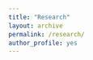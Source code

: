 ```yaml
---
title: "Research"
layout: archive
permalink: /research/
author_profile: yes
---
```


<meta name="viewport" content="width=device-width, initial-scale=1.0">

<style>
.thumbnail {
    background-color: black;
    height: 200px;
    display: inline-block;
    background-size: cover;
    background-position: center;
    background-repeat: no-repeat;
}
</style>

<style>
.thumbnail1 {
    background-color: black;
    height: 230px;
    display: inline-block;
    background-size: cover;
    background-position: center;
    background-repeat: no-repeat;
}
</style>

<style>
.thumbnail2 {
    background-color: black;
    height: 254px;
    display: inline-block;
    background-size: cover;
    background-position: center;
    background-repeat: no-repeat;
}
</style>

<style>
.mainstyle {
  grid-column: 1/2;
  grid-row: 1/1;
}
</style>

<style>
@media only screen and (min-width: 980px) {
  .container {
  display:grid;
    grid-template-columns: 1fr;
    grid-template-rows: 1fr;
    justify-content:center;
    }
}
<style>

<div class="container">
<div class="mainstyle"><h2>Book</h2>

<p style="font-size: 11.5pt; width: 47%; text-align: left; margin-right: 3%;">"<a href="https://mikedenly.com/research/external-validity-book">External Validity: Practices and Principles</a>." Under contract with <b><i>Cambridge University Press</i></b> (w/ Mike Findley & Kyosuke Kikuta).<br><a href="https://mikedenly.com/research/external-validity-book"><img src="/images/ev2.png" class="thumbnail" style="width: 100%;"></a></p>

</div></div>

<div class="container">
<div class="mainstyle"><h2>Published Academic Articles</h2>

<p style="float: left; font-size: 11.5pt; text-align: left; width: 47%; margin-right: 3%; margin-bottom: 0.5em;">"<a href="https://mikedenly.com/research/natural-resources-conflict">Do Natural Resources Really Cause Civil Conflict? Evidence from the New Global Resources Dataset</a>."<b><i> Journal of Conflict Resolution</i></b> (w/ Mike Findley, Joelean Hall, Andy Stravers & Jim Walsh).<a href="https://mikedenly.com/research/natural-resources-conflict"><img src="/images/world_nr.png" class="thumbnail" style="width: 100%;"></a></p>
<p style="float: right; font-size: 11.5pt; text-align: left; width: 47%; margin-left: 3%; margin-bottom: 0.5em;">"<a href="https://mikedenly.com/research/external-validity-arps">External Validity</a>."<b><i> Annual Review of Political Science</i></b> 2021. 24: 365–393 (w/ Mike Findley & Kyosuke Kikuta).<a href="https://mikedenly.com/research/external-validity-arps"><img src="/images/ev.png" class="thumbnail1" style="width: 100%;"></a></p>
<div style="clear:both"></div>

</div></div>

<div class="container">
<div class="mainstyle"><h2>Academic Working Papers</h2>

<p style="float: left; font-size: 11.5pt; text-align: left; width: 47%; margin-right: 3%; margin-bottom: 2.5em;">"<a href="https://mikedenly.com/research/poverty-alignment-corruption2">Poverty, Party Alignment, and Reducing Corruption through Modernization: Evidence from Guatemala</a>."<i> Under Review</i> (w/ Akshat Gautam).<a href="https://mikedenly.com/research/poverty-alignment-corruption2"><img src="/images/prop1and2.png" class="thumbnail" style="width: 100%;"></a></p>
<p style="float: right; font-size: 11.5pt; text-align: left; width: 47%; margin-left: 3%; margin-bottom: 2.5em;">"<a href="https://mikedenly.com/research/audit-measurement">Measuring Corruption Using Governmental Audits: A New Framework and Dataset</a>."<i> Presented at the European Consortium for Political Research (ECPR) General Conference</i>, 2020.<a href="https://mikedenly.com/research/audit-measurement"><img src="/images/new_pillars.png" class="thumbnail" style="width: 100%;"></a></p>
<div style="clear:both"></div>

</div></div>

<div class="container">
<div class="mainstyle">

<p style="float: left; font-size: 11.5pt; text-align: left; width: 47%; margin-right: 3%; margin-bottom: 0.5em;">"<a href="https://mikedenly.com/research/aid-strategic">Institutional Autonomy and Donor Strategic Interest in Multilateral Foreign Aid: Rules vs. Informal Influence</a>."<i> Presented at the Political Economy of International Organizations (PEIO) Conference</i>, 2021. <a href="https://mikedenly.com/research/aid-strategic"><img src="/images/foreign_aid.png" class="thumbnail" style="width: 100%;"></a></p>
<p style="float: right; font-size: 11.5pt; text-align: left; width: 47%; margin-left: 3%; margin-bottom: 0.5em;">"<a href="https://mikedenly.com/research/monitoring-corruption-collective-action-problem">Monitoring Corruption and Overcoming the Collective Action Problem: Experimental Evidence from Pakistan</a>."<i> Pre-Analysis Plan</i>. (w/ Torben Behmer, Mobin Piracha & Adi Tantravahi). <a href="https://mikedenly.com/research/monitoring-corruption-collective-action-problem"><img src="/images/trace_plots2.png" class="thumbnail" style="width: 100%;"></a></p>
<div style="clear:both"></div>

</div></div>

<div class="container">
<div class="mainstyle"><h2>Published Policy Papers</h2>

<p style="float: left; font-size: 11.5pt; text-align: left; width: 47%; margin-right: 3%; margin-bottom: 0.5em;">"<a href="https://pdf.usaid.gov/pdf_docs/PA00TNMG.pdf">Governance in Armenia</a>." USAID, 2019 (w/ Mike Findley, John Gerring & Rachel Wellhausen).<a href="https://pdf.usaid.gov/pdf_docs/PA00TNMG.pdf"><img src="/images/usaid_armenia_governance.png" class="thumbnail" style="width: 100%;"></a></p>
<p style="float: right; font-size: 11.5pt; text-align: left; width: 47%; margin-left: 3%; margin-bottom: 0.5em;">"<a href="https://pdf.usaid.gov/pdf_docs/PA00TNMJ.pdf">Integrity Systems and the Rule of Law in Armenia</a>." USAID, 2019 (w/ Mike Findley, Vepa Rejepov & Rachel Wellhausen). <a href="https://pdf.usaid.gov/pdf_docs/PA00TNMJ.pdf"><img src="/images/usaid_armenia_rol.png" class="thumbnail" style="width: 100%;"></a></p>
<div style="clear:both"></div>

</div></div>

### Media

<p style="float: left; font-size: 11.5pt; text-align: left; width: 100%; margin-right: 0%; margin-bottom: 0.5em;">"<a href="https://politicalviolenceataglance.org/2016/05/09/spoiler-alert-combatant-fragmentation-and-the-colombian-peace-process/">Combatant Fragmentation and the Colombian Peace Process</a>."<i> Political Violence at a Glance</i>, 2016 (w/ Mike Findley & Alejandro Ponce de León).</p>
<div style="clear:both"></div>

